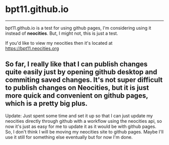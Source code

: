 # bpt11.github.io
---
bpt11.github.io is a test for using github pages, I'm considering using it instead of **neocities**. But, I might not, this is just a test.

If you'd like to view my neocities then it's located at https://bpt11.neocities.org

So far, I really like that I can publish changes quite easily just by opening github desktop and commiting saved changes. It's not super difficult to publish changes on Neocities, but it is just more quick and convenient on github pages, which is a pretty big plus.
---
Update: Just spent some time and set it up so that I can just update my neocities directly through github with a workflow using the neocities api, so now it's just as easy for me to update it as it would be with github pages. So, I don't think I will be moving my neocities site to github pages. Maybe I'll use it still for something else eventually but for now I'm done.
